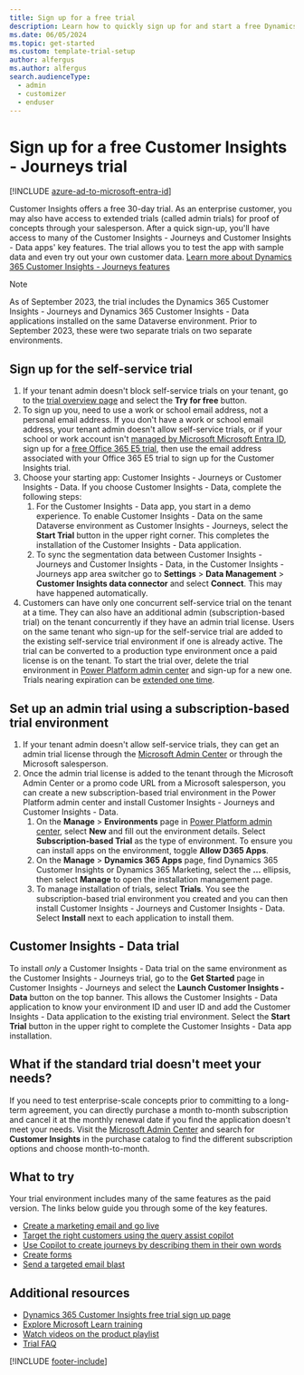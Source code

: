 ```yaml
---
title: Sign up for a free trial
description: Learn how to quickly sign up for and start a free Dynamics 365 Customer Insights - Journeys trial. Explore the app with tours and videos, and find additional learning resources.
ms.date: 06/05/2024
ms.topic: get-started
ms.custom: template-trial-setup
author: alfergus
ms.author: alfergus
search.audienceType: 
  - admin
  - customizer
  - enduser
---
```


# Sign up for a free Customer Insights - Journeys trial

[!INCLUDE [azure-ad-to-microsoft-entra-id](./includes/azure-ad-to-microsoft-entra-id.md)]

Customer Insights offers a free 30-day trial. As an enterprise customer, you may also have access to extended trials (called admin trials) for proof of concepts through your salesperson. After a quick sign-up, you'll have access to many of the Customer Insights - Journeys and Customer Insights - Data apps' key features. The trial allows you to test the app with sample data and even try out your own customer data. [Learn more about Dynamics 365 Customer Insights - Journeys features](real-time-marketing-overview.md)

> [!NOTE]
> As of September 2023, the trial includes the Dynamics 365 Customer Insights - Journeys and Dynamics 365 Customer Insights - Data applications installed on the same Dataverse environment. Prior to September 2023, these were two separate trials on two separate environments.

## Sign up for the self-service trial

1. If your tenant admin doesn't block self-service trials on your tenant, go to the [trial overview page](https://dynamics.microsoft.com/ai/customer-insights/) and select the **Try for free** button.
1. To sign up you, need to use a work or school email address, not a personal email address. If you don't have a work or school email address, your tenant admin doesn't allow self-service trials, or if your school or work account isn't [managed by Microsoft Microsoft Entra ID](https://azure.microsoft.com/services/active-directory/), sign up for a [free Office 365 E5 trial](https://www.microsoft.com/microsoft-365/enterprise/office-365-e5), then use the email address associated with your Office 365 E5 trial to sign up for the Customer Insights trial.
1. Choose your starting app: Customer Insights - Journeys or Customer Insights - Data. If you choose Customer Insights - Data, complete the following steps:
    1. For the Customer Insights - Data app, you start in a demo experience. To enable Customer Insights - Data on the same Dataverse environment as Customer Insights - Journeys, select the **Start Trial** button in the upper right corner. This completes the installation of the Customer Insights - Data application.
    1. To sync the segmentation data between Customer Insights - Journeys and Customer Insights - Data, in the Customer Insights - Journeys app area switcher go to **Settings** > **Data Management** > **Customer Insights data connector** and select **Connect**. This may have happened automatically.
1. Customers can have only one concurrent self-service trial on the tenant at a time. They can also have an additional admin (subscription-based trial) on the tenant concurrently if they have an admin trial license. Users on the same tenant who sign-up for the self-service trial are added to the existing self-service trial environment if one is already active. The trial can be converted to a production type environment once a paid license is on the tenant. To start the trial over, delete the trial environment in [Power Platform admin center](https://admin.powerplatform.microsoft.com) and sign-up for a new one. Trials nearing expiration can be [extended one time](/power-platform/admin/trial-environments#extend-a-trial-standard-environment). 

## Set up an admin trial using a subscription-based trial environment

1. If your tenant admin doesn't allow self-service trials, they can get an admin trial license through the [Microsoft Admin Center](https://admin.microsoft.com) or through the Microsoft salesperson.
1. Once the admin trial license is added to the tenant through the Microsoft Admin Center or a promo code URL from a Microsoft salesperson, you can create a new subscription-based trial environment in the Power Platform admin center and install Customer Insights - Journeys and Customer Insights - Data.
    1. On the **Manage** > **Environments** page in [Power Platform admin center](https://admin.powerplatform.microsoft.com), select **New** and fill out the environment details. Select **Subscription-based Trial** as the type of environment. To ensure you can install apps on the environment, toggle **Allow D365 Apps**. 
    1. On the **Manage** > **Dynamics 365 Apps** page, find Dynamics 365 Customer Insights or Dynamics 365 Marketing, select the **...** ellipsis, then select **Manage** to open the installation management page.
    1. To manage installation of trials, select **Trials**. You see the subscription-based trial environment you created and you can then install Customer Insights - Journeys and Customer Insights - Data. Select **Install** next to each application to install them.

## Customer Insights - Data trial

To install *only* a Customer Insights - Data trial on the same environment as the Customer Insights - Journeys trial, go to the **Get Started** page in Customer Insights - Journeys and select the **Launch Customer Insights - Data** button on the top banner. This allows the Customer Insights - Data application to know your environment ID and user ID and add the Customer Insights - Data application to the existing trial environment. Select the **Start Trial** button in the upper right to complete the Customer Insights - Data app installation.

## What if the standard trial doesn't meet your needs?

If you need to test enterprise-scale concepts prior to committing to a long-term agreement, you can directly purchase a month to-month subscription and cancel it at the monthly renewal date if you find the application doesn't meet your needs. Visit the [Microsoft Admin Center](https://admin.microsoft.com) and search for **Customer Insights** in the purchase catalog to find the different subscription options and choose month-to-month.

## What to try

Your trial environment includes many of the same features as the paid version. The links below guide you through some of the key features.

- [Create a marketing email and go live](create-marketing-email.md)
- [Target the right customers using the query assist copilot](real-time-marketing-natural-language-segments.md)
- [Use Copilot to create journeys by describing them in their own words](real-time-marketing-use-copilot-create-journey.md)
- [Create forms](real-time-marketing-form-create.md)
- [Send a targeted email blast](real-time-marketing-email-get-started.md)

## Additional resources

- [Dynamics 365 Customer Insights free trial sign up page](https://dynamics.microsoft.com/ai/customer-insights/)
- [Explore Microsoft Learn training](/training/browse/?products=dynamics-marketing)
- [Watch videos on the product playlist](https://www.youtube.com/playlist?list=PLcakwueIHoT_cV1n1es1YJt_T2A5u-XpR)
- [Trial FAQ](trial-faq.md)

[!INCLUDE [footer-include](./includes/footer-banner.md)]